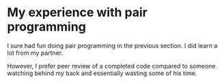 My experience with pair programming
===================================

I sure had fun doing pair programming in the previous section. I did learn a lot from my partner.

However, I prefer peer review of a completed code compared to someone watching behind my back and essentially wasting some of his time.
